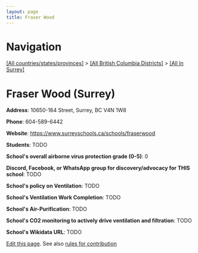 ```yaml
---
layout: page
title: Fraser Wood
---
```

# Navigation

[[All countries/states/provinces]](../../..) > [[All British Columbia Districts]](../..) > [[All In Surrey]](..)

# Fraser Wood (Surrey)

**Address**: 10650-164 Street, Surrey, BC V4N 1W8

**Phone**: 604-589-6442

**Website**: <https://www.surreyschools.ca/schools/fraserwood>

**Students**: TODO

**School's overall airborne virus protection grade (0-5)**: 0

**Discord, Facebook, or WhatsApp group for discovery/advocacy for THIS school**: TODO

**School's policy on Ventilation**: TODO

**School's Ventilation Work Completion**: TODO

**School's Air-Purification**: TODO

**School's CO2 monitoring to actively drive ventilation and filtration**: TODO

**School's Wikidata URL**: TODO


[Edit this page](https://github.com/ventilate-schools/BC/edit/main/./Surrey/Fraser_Wood.md). See also [rules for contribution](../../../contribution-rules/)